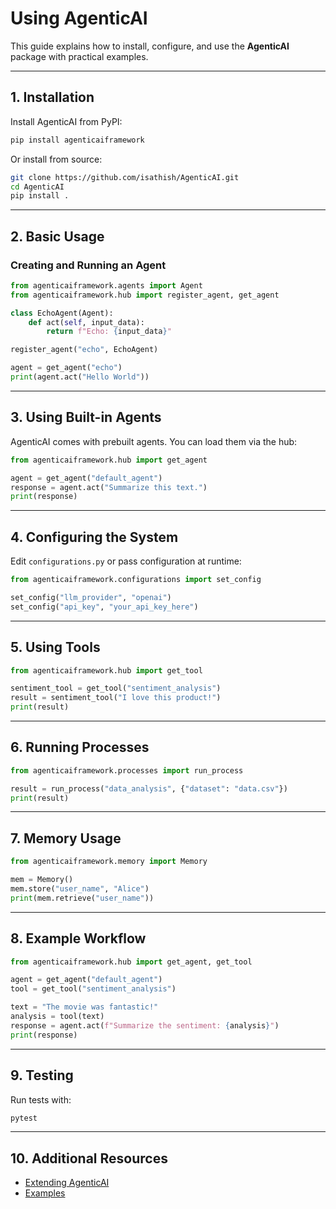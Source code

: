 # Using AgenticAI

This guide explains how to install, configure, and use the **AgenticAI** package with practical examples.

---

## 1. Installation

Install AgenticAI from PyPI:

```bash
pip install agenticaiframework
```

Or install from source:

```bash
git clone https://github.com/isathish/AgenticAI.git
cd AgenticAI
pip install .
```

---

## 2. Basic Usage

### Creating and Running an Agent

```python
from agenticaiframework.agents import Agent
from agenticaiframework.hub import register_agent, get_agent

class EchoAgent(Agent):
    def act(self, input_data):
        return f"Echo: {input_data}"

register_agent("echo", EchoAgent)

agent = get_agent("echo")
print(agent.act("Hello World"))
```

---

## 3. Using Built-in Agents

AgenticAI comes with prebuilt agents. You can load them via the hub:

```python
from agenticaiframework.hub import get_agent

agent = get_agent("default_agent")
response = agent.act("Summarize this text.")
print(response)
```

---

## 4. Configuring the System

Edit `configurations.py` or pass configuration at runtime:

```python
from agenticaiframework.configurations import set_config

set_config("llm_provider", "openai")
set_config("api_key", "your_api_key_here")
```

---

## 5. Using Tools

```python
from agenticaiframework.hub import get_tool

sentiment_tool = get_tool("sentiment_analysis")
result = sentiment_tool("I love this product!")
print(result)
```

---

## 6. Running Processes

```python
from agenticaiframework.processes import run_process

result = run_process("data_analysis", {"dataset": "data.csv"})
print(result)
```

---

## 7. Memory Usage

```python
from agenticaiframework.memory import Memory

mem = Memory()
mem.store("user_name", "Alice")
print(mem.retrieve("user_name"))
```

---

## 8. Example Workflow

```python
from agenticaiframework.hub import get_agent, get_tool

agent = get_agent("default_agent")
tool = get_tool("sentiment_analysis")

text = "The movie was fantastic!"
analysis = tool(text)
response = agent.act(f"Summarize the sentiment: {analysis}")
print(response)
```

---

## 9. Testing

Run tests with:

```bash
pytest
```

---

## 10. Additional Resources

- [Extending AgenticAI](EXTENDING.md)
- [Examples](EXAMPLES.md)
